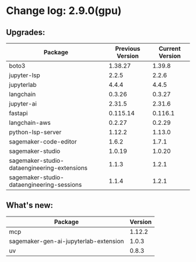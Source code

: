 # Change log: 2.9.0(gpu)

## Upgrades: 

Package | Previous Version | Current Version
---|---|---
boto3|1.38.27|1.39.8
jupyter-lsp|2.2.5|2.2.6
jupyterlab|4.4.4|4.4.5
langchain|0.3.26|0.3.27
jupyter-ai|2.31.5|2.31.6
fastapi|0.115.14|0.116.1
langchain-aws|0.2.27|0.2.29
python-lsp-server|1.12.2|1.13.0
sagemaker-code-editor|1.6.2|1.7.1
sagemaker-studio|1.0.19|1.0.20
sagemaker-studio-dataengineering-extensions|1.1.3|1.2.1
sagemaker-studio-dataengineering-sessions|1.1.4|1.2.1

## What's new: 

Package | Version 
---|---
mcp|1.12.2
sagemaker-gen-ai-jupyterlab-extension|1.0.3
uv|0.8.3

